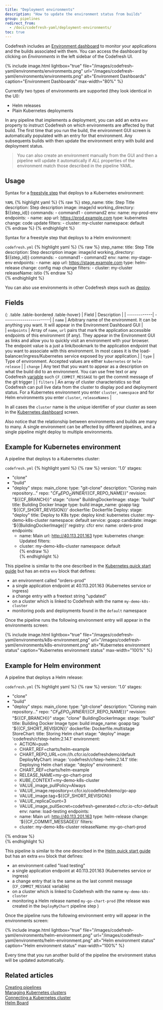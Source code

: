 ```yaml
---
title: "Deployment environments"
description: "How to update the environment status from builds"
group: pipelines
redirect_from:
  - /docs/codefresh-yaml/deployment-environments/
toc: true
---
```


Codefresh includes an [Environment dashboard]({{site.baseurl}}/docs/deployments/kubernetes/environment-dashboard/) to monitor your applications and the builds associated with them. You can access the dashboard by clicking on *Environments* in the left sidebar of the Codefresh UI.

{% include
image.html
lightbox="true"
file="/images/codefresh-yaml/environments/environments.png"
url="/images/codefresh-yaml/environments/environments.png"
alt="Environment Dashboards"
caption="Environment Dashboards"
max-width="80%"
%}

Currently two types of environments are supported (they look identical in the UI):
 * Helm releases
 * Plain Kubernetes deployments

In any pipeline that implements a deployment, you can add an extra `env` property to instruct Codefresh on which environments are affected by that build. The first time that you run the build, the environment GUI screen is automatically populated with an entry for that environment. Any subsequents builds with then update the environment entry with build and deployment status.

>You can also create an environment manually from the GUI and then a pipeline will update it automatically if *ALL* properties of the environment match those described in the pipeline YAML.


## Usage

Syntax for a [freestyle step]({{site.baseurl}}/docs/pipelines/steps/freestyle/) that deploys to a Kubernetes environment:

  `YAML`
{% highlight yaml %}
{% raw %}
step_name:
  title: Step Title
  description: Step description
  image: image/id
  working_directory: ${{step_id}}
  commands: 
    - command1
    - command2
  env:
    name: my-prod-env
    endpoints:
    - name: app
      url: https://prod.example.com
    type: kubernetes
    change: code update
    filters:
    - cluster: my-cluster
      namespace: default    
{% endraw %}
{% endhighlight %}

Syntax for a freestyle step that deploys to a Helm environment:

`codefresh.yml`
{% highlight yaml %}
{% raw %}
step_name:
  title: Step Title
  description: Step description
  image: image/id
  working_directory: ${{step_id}}
  commands: 
    - command1
    - command2
  env:
    name: my-stage-env
    endpoints:
    - name: app
      url: https://stage.example.com
    type: helm-release
    change: config map change
    filters:
    - cluster: my-cluster
      releaseName: istio
{% endraw %}            
{% endhighlight %}

You can also use environments in other Codefresh steps such as [deploy]({{site.baseurl}}/docs/pipelines/steps/deploy/). 

## Fields

{: .table .table-bordered .table-hover}
| Field         | Description         | 
| -------------| ------------------------|
| `name`      | Arbitrary name of the environment. It can be anything you want. It will appear in the Environment Dashboard GUI |       
| `endpoints`      | Array of `name`, `url` pairs that mark the application accessible endpoints of this environment (if any). They appear in the Environment GUI as links and allow you to quickly visit an environment with your browser. The endpoint value is a just a link/bookmark to the application endpoint that you want to associate with this environment. In most cases it is the load-balancer/ingress/Kubernetes service exposed by your application.|
| `type`      | Type of environment. Accepted values are either `kubernetes` or `helm-release` | 
| `change`      | Any text that you want to appear as a description on what the build did to an environment. You can use free text or any Codefresh [variable]({{site.baseurl}}/docs/pipelines/variables/) such `CF_COMMIT_MESSAGE` to get the commit message of the git trigger |
| `filters`      | An array of cluster characteristics so that Codefresh can pull live data from the cluster to display pod and deployment status. For a Kubernetes environment you enter `cluster`, `namespace` and for Helm environments you enter `cluster`, `releaseNames` |

In all cases the `cluster` name is the unique identifier of your cluster as seen in the [Kubernetes dashboard]({{site.baseurl}}/docs/deployments/kubernetes/manage-kubernetes/#work-with-your-services) screen. 

Also notice that the relationship between environments and builds are many to many. A single environment can be affected by different pipelines, and a single pipeline might deploy to multiple environments.

## Example for Kubernetes environment

A pipeline that deploys to a Kubernetes cluster:

`codefresh.yml`
{% highlight yaml %}
{% raw %}
version: '1.0'
stages:
  - "clone"
  - "build"
  - "deploy"
steps:
  main_clone:
    type: "git-clone"
    description: "Cloning main repository..."
    repo: "${{CF_REPO_OWNER}}/${{CF_REPO_NAME}}"
    revision: "${{CF_BRANCH}}"
    stage: "clone"
  BuildingDockerImage:
    stage: "build"
    title: Building Docker Image
    type: build
    image_name: goapp
    tag: '${{CF_SHORT_REVISION}}'
    dockerfile: Dockerfile
  Deploy:
    stage: "deploy"
    title: Deploy to K8s
    type: deploy
    kind: kubernetes
    cluster: my-demo-k8s-cluster
    namespace: default
    service: goapp
    candidate:
      image: '${{BuildingDockerImage}}'
      registry: cfcr
    env:
      name: orders-prod
      endpoints:
      - name: Main
        url: http://40.113.201.163
      type: kubernetes
      change: Updated
      filters:
      - cluster: my-demo-k8s-cluster
        namespace: default      
{% endraw %}            
{% endhighlight %}


This pipeline is similar to the one described in the [Kubernetes quick start guide]({{site.baseurl}}/docs/quick-start/ci-quickstart/deploy-to-kubernetes/) but has an extra `env` block that defines:

* an environment called "orders-prod"
* a single application endpoint at 40.113.201.163 (Kubernetes service or ingress)
* a change entry with a freetext string "updated"
* on a cluster which is linked to Codefresh with the name `my-demo-k8s-cluster`
* monitoring pods and deployments found in the `default` namespace

Once the pipeline runs the following environment entry will appear in the environments screen:

{% include
image.html
lightbox="true"
file="/images/codefresh-yaml/environments/k8s-environment.png"
url="/images/codefresh-yaml/environments/k8s-environment.png"
alt="Kubernetes environment status"
caption="Kubernetes environment status"
max-width="100%"
%}

## Example for Helm environment

A pipeline that deploys a Helm release:

`codefresh.yml`
{% highlight yaml %}
{% raw %}
version: '1.0'
stages:
  - "clone"
  - "build"
  - "deploy"
steps:
  main_clone:
    type: "git-clone"
    description: "Cloning main repository..."
    repo: "${{CF_REPO_OWNER}}/${{CF_REPO_NAME}}"
    revision: "${{CF_BRANCH}}"
    stage: "clone"
  BuildingDockerImage:
    stage: "build"
    title: Building Docker Image
    type: build
    image_name: goapp
    tag: '${{CF_SHORT_REVISION}}'
    dockerfile: Dockerfile.multistage
  StoreChart:
    title: Storing Helm chart
    stage: "deploy"
    image: 'codefresh/cfstep-helm:2.14.1'
    environment:
      - ACTION=push
      - CHART_REF=charts/helm-example
      - CHART_REPO_URL=cm://h.cfcr.io/codefreshdemo/default
  DeployMyChart:
    image: 'codefresh/cfstep-helm:2.14.1'
    title: Deploying Helm chart
    stage: "deploy"
    environment:
      - CHART_REF=charts/helm-example
      - RELEASE_NAME=my-go-chart-prod
      - KUBE_CONTEXT=my-demo-k8s-cluster
      - VALUE_image_pullPolicy=Always
      - VALUE_image.repository=r.cfcr.io/codefreshdemo/go-app
      - VALUE_image.tag=${{CF_SHORT_REVISION}}
      - VALUE_replicaCount=3
      - VALUE_image_pullSecret=codefresh-generated-r.cfcr.io-cfcr-default
    env:
      name: load-testing
      endpoints:
      - name: Main
        url: http://40.113.201.163
      type: helm-release
      change: '${{CF_COMMIT_MESSAGE}}'
      filters:
      - cluster: my-demo-k8s-cluster
        releaseName: my-go-chart-prod

{% endraw %}            
{% endhighlight %}

This pipeline is similar to the one described in the [Helm quick start guide]({{site.baseurl}}/docs/quick-start/ci-quickstart/deploy-with-helm/) but has an extra `env` block that defines:

* an environment called "load testing"
* a single application endpoint at 40.113.201.163 (Kubernetes service or ingress)
* a change entry that is the same as the last commit message (`CF_COMMIT_MESSAGE` variable)
* on a cluster which is linked to Codefresh with the name `my-demo-k8s-cluster`
* monitoring a Helm release named `my-go-chart-prod` (the release was created in the `DeployMyChart` pipeline step )

Once the pipeline runs the following environment entry will appear in the environments screen:

{% include
image.html
lightbox="true"
file="/images/codefresh-yaml/environments/helm-environment.png"
url="/images/codefresh-yaml/environments/helm-environment.png"
alt="Helm environment status"
caption="Helm environment status"
max-width="100%"
%}

Every time that you run another build of the pipeline the environment status will be updated automatically.


## Related articles
[Creating pipelines]({{site.baseurl}}/docs/pipelines/pipelines/)  
[Managing Kubernetes clusters]({{site.baseurl}}/docs/deployments/kubernetes/manage-kubernetes/)  
[Connecting a Kubernetes cluster]({{site.baseurl}}/docs//integrations/kubernetes/#connect-a-kubernetes-cluster)  
[Helm Board]({{site.baseurl}}/docs/deployments/helm/helm-environment-promotion/)  

